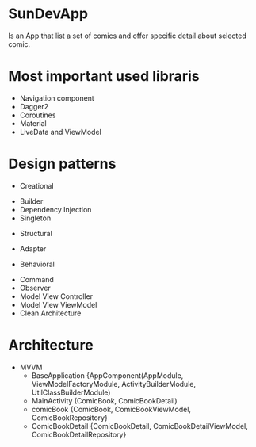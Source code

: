 # SunDevApp

Is an App that list a set of comics and offer specific detail about selected comic.

# Most important used libraris
- Navigation component
- Dagger2
- Coroutines
- Material
- LiveData and ViewModel

# Design patterns
* Creational
- Builder
- Dependency Injection
- Singleton

* Structural
- Adapter

* Behavioral
- Command
- Observer
- Model View Controller
- Model View ViewModel
- Clean Architecture

# Architecture
* MVVM 
  - BaseApplication {AppComponent(AppModule, ViewModelFactoryModule, ActivityBuilderModule, UtilClassBuilderModule)
  - MainActivity (ComicBook, ComicBookDetail)
  - comicBook {ComicBook, ComicBookViewModel, ComicBookRepository}
  - ComicBookDetail {ComicBookDetail, ComicBookDetailViewModel, ComicBookDetailRepository}

